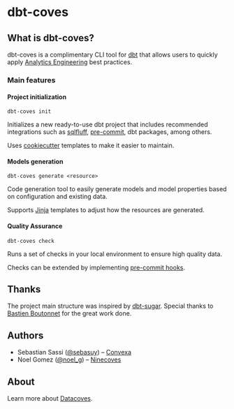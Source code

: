 # dbt-coves

## What is dbt-coves?

dbt-coves is a complimentary CLI tool for [dbt](https://www.getdbt.com/) that allows users to quickly apply [Analytics Engineering](https://www.getdbt.com/what-is-analytics-engineering/) best practices.

### Main features

#### Project initialization

```
dbt-coves init
```

Initializes a new ready-to-use dbt project that includes recommended integrations such as [sqlfluff](https://github.com/sqlfluff/sqlfluff), [pre-commit](https://pre-commit.com/), dbt packages, among others.

Uses [cookiecutter](https://github.com/cookiecutter/cookiecutter) templates to make it easier to maintain.

#### Models generation

```
dbt-coves generate <resource>
```

Code generation tool to easily generate models and model properties based on configuration and existing data.

Supports [Jinja](https://jinja.palletsprojects.com/) templates to adjust how the resources are generated.

#### Quality Assurance

```
dbt-coves check
```

Runs a set of checks in your local environment to ensure high quality data.

Checks can be extended by implementing [pre-commit hooks](https://pre-commit.com/#creating-new-hooks).

## Thanks

The project main structure was inspired by [dbt-sugar](https://github.com/bitpicky/dbt-sugar). Special thanks to [Bastien Boutonnet](https://github.com/bastienboutonnet) for the great work done.

## Authors

- Sebastian Sassi ([@sebasuy](https://twitter.com/sebasuy)) – [Convexa](https://convexa.ai)
- Noel Gomez ([@noel_g](https://twitter.com/noel_g)) – [Ninecoves](https://ninecoves.com)

## About

Learn more about [Datacoves](https://datacoves.com).
